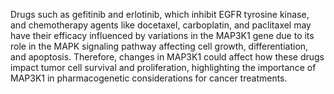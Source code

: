 Drugs such as gefitinib and erlotinib, which inhibit EGFR tyrosine kinase, and chemotherapy agents like docetaxel, carboplatin, and paclitaxel may have their efficacy influenced by variations in the MAP3K1 gene due to its role in the MAPK signaling pathway affecting cell growth, differentiation, and apoptosis. Therefore, changes in MAP3K1 could affect how these drugs impact tumor cell survival and proliferation, highlighting the importance of MAP3K1 in pharmacogenetic considerations for cancer treatments.